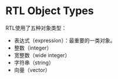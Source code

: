 # RTL Object Types
RTL使用了五种对象类型：
+ 表达式（expression）：最重要的一类对象。
+ 整数（integer）
+ 宽整数（wide integer）
+ 字符串（string）
+ 向量（vector）

